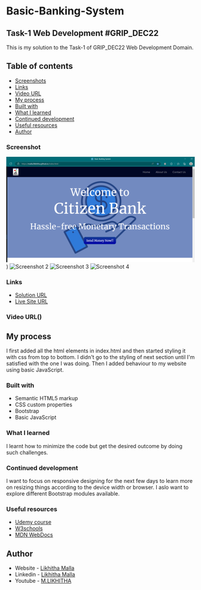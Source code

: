 # Basic-Banking-System
## Task-1 Web Development #GRIP_DEC22

This is my solution to the Task-1 of GRIP_DEC22 Web Development Domain.

## Table of contents

  - [Screenshots](#screenshot)
  - [Links](#links)
  - [Video URL](#video-url)
  - [My process](#my-process)
  - [Built with](#built-with)
  - [What I learned](#what-i-learned)
  - [Continued development](#continued-development)
  - [Useful resources](#useful-resources)
- [Author](#author)


### Screenshot

![Screenshot 1](https://github.com/Malla2Likhitha/Basic-Banking-System/blob/main/assets/screenshots/Screenshot%201.PNG))
![Screenshot 2](https://github.com/Malla2Likhitha/Basic-Banking-System/blob/main/screenshots/Screenshot%202.png)
![Screenshot 3](https://github.com/Malla2Likhitha/Basic-Banking-System/blob/main/screenshots/Screenshot%203.png)
![Screenshot 4](https://github.com/Malla2Likhitha/Basic-Banking-System/blob/main/screenshots/Screenshot%204.png)

### Links

- [Solution URL](https://github.com/Malla2Likhitha/Basic-Banking-System)
- [Live Site URL](https://malla2likhitha.github.io/index.html)

### Video URL()

## My process

I first added all the html elements in index.html and then started styling it with css from top to bottom. I didn't go to the styling of next section until I'm satisfied with the one I was doing. Then I added behaviour to my website using basic JavaScript.

### Built with

- Semantic HTML5 markup
- CSS custom properties
- Bootstrap
- Basic JavaScript

### What I learned

I learnt how to minimize the code but get the desired outcome by doing such challenges.

### Continued development

I want to focus on responsive designing for the next few days to learn more on resizing things according to the device width or browser. I aslo want to explore different Bootstrap modules available.

### Useful resources

- [Udemy course](https://www.udemy.com/course/the-complete-web-development-bootcamp/)
- [W3schools](https://www.w3schools.com/)
- [MDN WebDocs](https://developer.mozilla.org/en-US/)

## Author

- Website - [Likhitha Malla](Malla2Likhitha.github.io)
- Linkedin - [Likhitha Malla](https://www.linkedin.com/in/likhitha-malla-849363244/)
- Youtube - [M.LIKHITHA](https://www.youtube.com/channel/UCVe_Z_eknk6Lyeshwp6FR-w)
